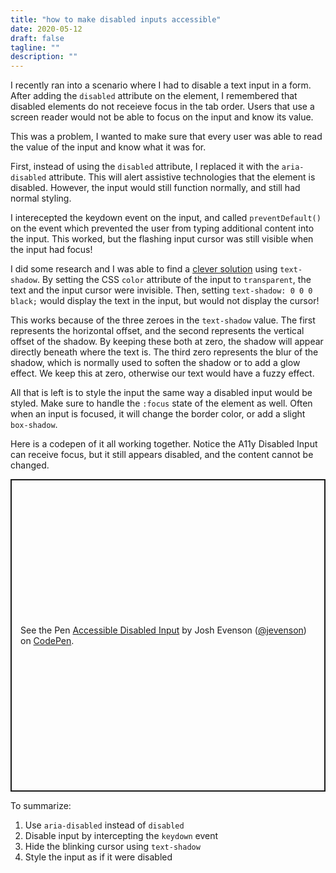 ```yaml
---
title: "how to make disabled inputs accessible"
date: 2020-05-12
draft: false
tagline: ""
description: ""
---
```


I recently ran into a scenario where I had to disable a text input in a form. After adding the `disabled` attribute
on the element, I remembered that disabled elements do not receieve focus in the tab order. Users that use a screen reader
would not be able to focus on the input and know its value.

This was a problem, I wanted to make sure that every user was able to read the value of the input and know what it was for.

First, instead of using the `disabled` attribute, I replaced it with the `aria-disabled` attribute. This will alert assistive
technologies that the element is disabled. However, the input would still function normally, and still had normal styling.

<script src="https://gist.github.com/jevenson/cac60fe18c43a3a56ee0b6c69a95d37c.js?file=index.html"></script>

I interecepted the keydown event on the input, and called `preventDefault()` on the event which prevented the user from typing
additional content into the input. This worked, but the flashing input cursor was still visible when the input had focus!

<script src="https://gist.github.com/jevenson/cac60fe18c43a3a56ee0b6c69a95d37c.js?file=index.js"></script>

I did some research and I was able to find a [clever solution](https://codepen.io/fxm90/pen/MpGQwL) using `text-shadow`. By setting the CSS `color` attribute of the 
input to `transparent`, the text and the input cursor were invisible. Then, setting `text-shadow: 0 0 0 black;` would display
the text in the input, but would not display the cursor!

<script src="https://gist.github.com/jevenson/cac60fe18c43a3a56ee0b6c69a95d37c.js?file=index.css"></script>

This works because of the three zeroes in the `text-shadow` value. The first represents the horizontal offset, and the second
represents the vertical offset of the shadow. By keeping these both at zero, the shadow will appear directly beneath where the
text is. The third zero represents the blur of the shadow, which is normally used to soften the shadow or to add a glow effect.
We keep this at zero, otherwise our text would have a fuzzy effect.

All that is left is to style the input the same way a disabled input would be styled. Make sure to handle the `:focus` state
of the element as well. Often when an input is focused, it will change the border color, or add a slight `box-shadow`.

Here is a codepen of it all working together. Notice the A11y Disabled Input can receive focus, but it still appears disabled,
and the content cannot be changed.

<p class="codepen" data-height="500" data-theme-id="dark" data-default-tab="html,result" data-user="jevenson" data-slug-hash="jObpNbq" style="height: 500px; box-sizing: border-box; display: flex; align-items: center; justify-content: center; border: 2px solid; margin: 1em 0; padding: 1em;" data-pen-title="Accessible Disabled Input">
  <span>See the Pen <a href="https://codepen.io/jevenson/pen/jObpNbq">
  Accessible Disabled Input</a> by Josh Evenson (<a href="https://codepen.io/jevenson">@jevenson</a>)
  on <a href="https://codepen.io">CodePen</a>.</span>
</p>
<script async src="https://static.codepen.io/assets/embed/ei.js"></script>

To summarize:

1. Use `aria-disabled` instead of `disabled`
1. Disable input by intercepting the `keydown` event
1. Hide the blinking cursor using `text-shadow`
1. Style the input as if it were disabled